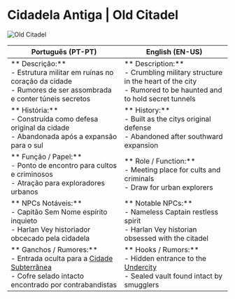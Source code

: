 ﻿# Cidadela Antiga | Old Citadel
![Old Citadel](assets/location/old_citadel.png)

| **Português (PT-PT)**                                                                                                                              | **English (EN-US)**                                                                                                                    |
| -------------------------------------------------------------------------------------------------------------------------------------------------- | -------------------------------------------------------------------------------------------------------------------------------------- |
| ** Descrição:**<br> - Estrutura militar em ruínas no coração da cidade<br> - Rumores de ser assombrada e conter túneis secretos                  | ** Description:**<br> - Crumbling military structure in the heart of the city<br> - Rumored to be haunted and to hold secret tunnels |
| ** História:**<br> - Construída como defesa original da cidade<br> - Abandonada após a expansão para o sul                                       | ** History:**<br> - Built as the citys original defense<br> - Abandoned after southward expansion                                   |
| ** Função / Papel:**<br> - Ponto de encontro para cultos e criminosos<br> - Atração para exploradores urbanos                                    | ** Role / Function:**<br> - Meeting place for cults and criminals<br> - Draw for urban explorers                                     |
| ** NPCs Notáveis:**<br> - Capitão Sem Nome  espírito inquieto<br> - Harlan Vey  historiador obcecado pela cidadela                           | ** Notable NPCs:**<br> - Nameless Captain  restless spirit<br> - Harlan Vey  historian obsessed with the citadel                 |
| ** Ganchos / Rumores:**<br> - Entrada oculta para a [Cidade Subterrânea](undercity.md)<br> - Cofre selado intacto encontrado por contrabandistas | ** Hooks / Rumors:**<br> - Hidden entrance to the [Undercity](undercity.md)<br> - Sealed vault found intact by smugglers             |






